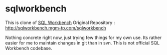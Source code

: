 # sqlworkbench

This is clone of [SQL Workbench](https://www.sql-workbench.eu/) 
Original Repository : http://sqlworkbench.mgm-tp.com/sqlworkbench

 Nothing concrete right now, just trying few things for my own use. Its rather easier for me to maintain changes in git than in svn.  This is not official SQL Workbench codebase. 
